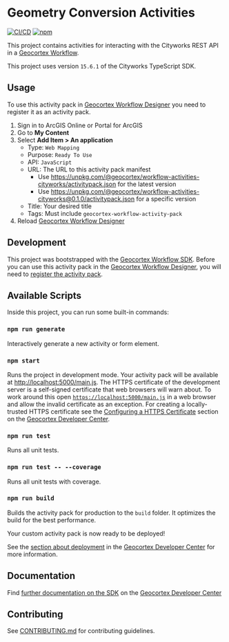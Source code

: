 # Geometry Conversion Activities

[![CI/CD](https://github.com/geocortex/workflow-activities-cityworks/workflows/CI/CD/badge.svg)](https://github.com/geocortex/workflow-activities-cityworks/actions) 
[![npm](https://img.shields.io/npm/v/@geocortex/workflow-activities-cityworks)](https://www.npmjs.com/package/@geocortex/workflow-activities-cityworks)

This project contains activities for interacting with the Cityworks REST API in a [Geocortex Workflow](https://www.geocortex.com/products/geocortex-workflow/).

This project uses version `15.6.1` of the Cityworks TypeScript SDK.

## Usage

To use this activity pack in [Geocortex Workflow Designer](https://apps.geocortex.com/workflow/designer/) you need to register it as an activity pack.
1. Sign in to ArcGIS Online or Portal for ArcGIS
1. Go to **My Content**
1. Select **Add Item > An application**
   - Type: `Web Mapping`
   - Purpose: `Ready To Use`
   - API: `JavaScript`
   - URL: The URL to this activity pack manifest
     - Use https://unpkg.com/@geocortex/workflow-activities-cityworks/activitypack.json for the latest version
     - Use https://unpkg.com/@geocortex/workflow-activities-cityworks@0.1.0/activitypack.json for a specific version
   - Title: Your desired title
   - Tags: Must include `geocortex-workflow-activity-pack`
1. Reload [Geocortex Workflow Designer](https://apps.geocortex.com/workflow/designer/)

## Development

This project was bootstrapped with the [Geocortex Workflow SDK](https://github.com/geocortex/vertigis-workflow-sdk). Before you can use this activity pack in the [Geocortex Workflow Designer](https://apps.geocortex.com/workflow/designer/), you will need to [register the activity pack](https://developers.geocortex.com/docs/workflow/sdk-web-overview#register-the-activity-pack).

## Available Scripts

Inside this project, you can run some built-in commands:

### `npm run generate`

Interactively generate a new activity or form element.

### `npm start`

Runs the project in development mode. Your activity pack will be available at [http://localhost:5000/main.js](http://localhost:5000/main.js). The HTTPS certificate of the development server is a self-signed certificate that web browsers will warn about. To work around this open [`https://localhost:5000/main.js`](https://localhost:5000/main.js) in a web browser and allow the invalid certificate as an exception. For creating a locally-trusted HTTPS certificate see the [Configuring a HTTPS Certificate](https://developers.geocortex.com/docs/workflow/sdk-web-overview/#configuring-a-https-certificate) section on the [Geocortex Developer Center](https://developers.geocortex.com/docs/workflow/overview/).

### `npm run test`

Runs all unit tests.

### `npm run test -- --coverage`

Runs all unit tests with coverage.

### `npm run build`

Builds the activity pack for production to the `build` folder. It optimizes the build for the best performance.

Your custom activity pack is now ready to be deployed!

See the [section about deployment](https://developers.geocortex.com/docs/workflow/sdk-web-overview/#deployment) in the [Geocortex Developer Center](https://developers.geocortex.com/docs/workflow/overview/) for more information.

## Documentation

Find [further documentation on the SDK](https://developers.geocortex.com/docs/workflow/sdk-web-overview/) on the [Geocortex Developer Center](https://developers.geocortex.com/docs/workflow/overview/)

## Contributing

See [CONTRIBUTING.md](CONTRIBUTING.md) for contributing guidelines.